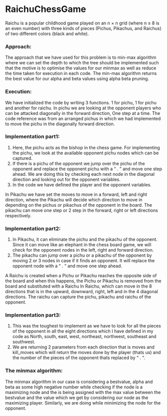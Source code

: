 # RaichuChessGame
Raichu is a popular childhood game played on an n × n grid (where n ≥ 8 is an even number) with three kinds of pieces (Pichus, Pikachus, and Raichus) of two different colors (black and white).

### Approach:
The approach that we have used for this problem is to min-max algorithm where we can set the depth to which the tree should be implemented such that the motive is to optimise the values for our minmax as well as reduce the time taken for execution in each code. The min-max algorithm returns the best value for our alpha and beta values using alpha beta pruning.

### Execution:
We have initialized the code by writing 3 functions. 1 for pichu, 1 for pichu and another for raichu. In pichu we are looking at the opponent players who can be attacked diagonally in the forward direction, One step at a time. The code reference was from an arranged pichus in which we had implemented to move the pichu in the diagonally forward direction. 

### Implementation part1:
1) Here, the pichu acts as the bishop in the chess game. For implementing the pichu, we look at the available opponent pichu nodes which can be captured. 
2) If there is a pichu of the opponent we jump over the pichu of the opponent and replace the opponent pichu with a “ . ” and move one step ahead. We are doing this by checking each next node in the diagonal direction and looking out for the opponent variables. 
3) In the code we have defined the player and the opponent variables. 

In Pikachu we have set the moves to move in a forward, left and right direction, where the Pikachu will decide which direction to move in depending on the pichus or pikachus of the opponent in the board. The pikachu can move one step or 2 step in the forward, right or left directions respectively.

### Implementation part2:
1) In Pikachu, it can eliminate the pichu and the pikachu of the opponent. Since it can move like an elephant in the chess board game, we will check for the opponent nodes in the left, right and forward direction. 
2) The pikachu can jump over a pichu or a pikachu of the opponent by moving 2 or 3 nodes in case if it finds an opponent. It will replace the opponent node with a “ . “ and move one step ahead.

A Raichu is created when a Pichu or Pikachu reaches the opposite side of the board and when this happens, the Pichu or Pikachu is removed from the board and substituted with a Raichu  In Raichu, which can move in the 8 directions that is in the upward, downward, right, left and in the 4 diagonal directions. The raichu can capture the pichu, pikachu and raichu of the opponent.

### Implementation part3:
1) This was the toughest to implement as we have to look for all the pieces of the opponent in all the eight directions which I have defined in my code as North, south, east, west, northeast, northwest, southeast and southwest. 
2) We are returning 2 parameters from each direction that is moves and kill_moves which will return the moves done by the player (thats us) and the number of the pieces of the opponent thats replaced by “ . “.

### The minmax algorithm:
The minmax algorithm in our case is considering a bestvalue, alpha and beta as some high negative number while checking if the node is a maximizing node and the is being assigned with the max value between the bestvalue and the value which we get by considering our node as the maximizing player. Similarly, we are doing while minimizing the node for the opponent.
